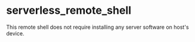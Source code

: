 # serverless_remote_shell
This remote shell does not require installing any server software on host's device.

